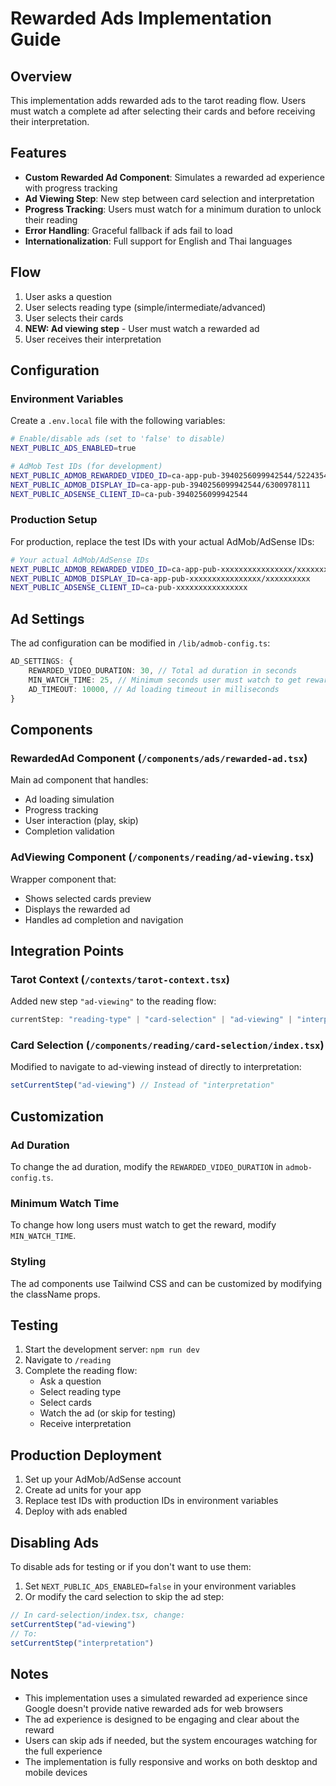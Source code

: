 # Rewarded Ads Implementation Guide

## Overview

This implementation adds rewarded ads to the tarot reading flow. Users must watch a complete ad after selecting their cards and before receiving their interpretation.

## Features

- **Custom Rewarded Ad Component**: Simulates a rewarded ad experience with progress tracking
- **Ad Viewing Step**: New step between card selection and interpretation
- **Progress Tracking**: Users must watch for a minimum duration to unlock their reading
- **Error Handling**: Graceful fallback if ads fail to load
- **Internationalization**: Full support for English and Thai languages

## Flow

1. User asks a question
2. User selects reading type (simple/intermediate/advanced)
3. User selects their cards
4. **NEW: Ad viewing step** - User must watch a rewarded ad
5. User receives their interpretation

## Configuration

### Environment Variables

Create a `.env.local` file with the following variables:

```bash
# Enable/disable ads (set to 'false' to disable)
NEXT_PUBLIC_ADS_ENABLED=true

# AdMob Test IDs (for development)
NEXT_PUBLIC_ADMOB_REWARDED_VIDEO_ID=ca-app-pub-3940256099942544/5224354917
NEXT_PUBLIC_ADMOB_DISPLAY_ID=ca-app-pub-3940256099942544/6300978111
NEXT_PUBLIC_ADSENSE_CLIENT_ID=ca-pub-3940256099942544
```

### Production Setup

For production, replace the test IDs with your actual AdMob/AdSense IDs:

```bash
# Your actual AdMob/AdSense IDs
NEXT_PUBLIC_ADMOB_REWARDED_VIDEO_ID=ca-app-pub-xxxxxxxxxxxxxxxx/xxxxxxxxxx
NEXT_PUBLIC_ADMOB_DISPLAY_ID=ca-app-pub-xxxxxxxxxxxxxxxx/xxxxxxxxxx
NEXT_PUBLIC_ADSENSE_CLIENT_ID=ca-pub-xxxxxxxxxxxxxxxx
```

## Ad Settings

The ad configuration can be modified in `/lib/admob-config.ts`:

```typescript
AD_SETTINGS: {
    REWARDED_VIDEO_DURATION: 30, // Total ad duration in seconds
    MIN_WATCH_TIME: 25, // Minimum seconds user must watch to get reward
    AD_TIMEOUT: 10000, // Ad loading timeout in milliseconds
}
```

## Components

### RewardedAd Component (`/components/ads/rewarded-ad.tsx`)

Main ad component that handles:
- Ad loading simulation
- Progress tracking
- User interaction (play, skip)
- Completion validation

### AdViewing Component (`/components/reading/ad-viewing.tsx`)

Wrapper component that:
- Shows selected cards preview
- Displays the rewarded ad
- Handles ad completion and navigation

## Integration Points

### Tarot Context (`/contexts/tarot-context.tsx`)

Added new step `"ad-viewing"` to the reading flow:
```typescript
currentStep: "reading-type" | "card-selection" | "ad-viewing" | "interpretation"
```

### Card Selection (`/components/reading/card-selection/index.tsx`)

Modified to navigate to ad-viewing instead of directly to interpretation:
```typescript
setCurrentStep("ad-viewing") // Instead of "interpretation"
```

## Customization

### Ad Duration

To change the ad duration, modify the `REWARDED_VIDEO_DURATION` in `admob-config.ts`.

### Minimum Watch Time

To change how long users must watch to get the reward, modify `MIN_WATCH_TIME`.

### Styling

The ad components use Tailwind CSS and can be customized by modifying the className props.

## Testing

1. Start the development server: `npm run dev`
2. Navigate to `/reading`
3. Complete the reading flow:
   - Ask a question
   - Select reading type
   - Select cards
   - Watch the ad (or skip for testing)
   - Receive interpretation

## Production Deployment

1. Set up your AdMob/AdSense account
2. Create ad units for your app
3. Replace test IDs with production IDs in environment variables
4. Deploy with ads enabled

## Disabling Ads

To disable ads for testing or if you don't want to use them:

1. Set `NEXT_PUBLIC_ADS_ENABLED=false` in your environment variables
2. Or modify the card selection to skip the ad step:

```typescript
// In card-selection/index.tsx, change:
setCurrentStep("ad-viewing")
// To:
setCurrentStep("interpretation")
```

## Notes

- This implementation uses a simulated rewarded ad experience since Google doesn't provide native rewarded ads for web browsers
- The ad experience is designed to be engaging and clear about the reward
- Users can skip ads if needed, but the system encourages watching for the full experience
- The implementation is fully responsive and works on both desktop and mobile devices